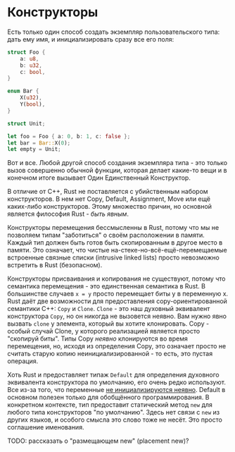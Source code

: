 # Конструкторы

Есть только один способ создать экземпляр пользовательского типа: дать ему имя, и инициализировать сразу все его поля:

```rust
struct Foo {
    a: u8,
    b: u32,
    c: bool,
}

enum Bar {
    X(u32),
    Y(bool),
}

struct Unit;

let foo = Foo { a: 0, b: 1, c: false };
let bar = Bar::X(0);
let empty = Unit;
```

Вот и все. Любой другой способ создания экземпляра типа - это только вызов  совершенно обычной функции, которая делает какие-то вещи и в конечном итоге вызывает Один Единственный Конструктор.

В отличие от C++, Rust не поставляется с убийственным набором конструкторов. В нем нет Copy, Default, Assignment, Move или ещё каких-либо конструкторов. Этому множество причин, но основной является философия Rust - *быть явным*.

Конструкторы перемещения бессмысленны в Rust, потому что мы не позволяем типам "заботиться" о своём расположении в памяти. Каждый тип должен быть готов быть скопированным в другое место в памяти. Это означает, что чистые на-стеке-но-всё-ещё-перемещаемые встроенные связные списки (intrusive linked lists) просто невозможно встретить в Rust (безопасном).

Конструкторы присваивания и копирования не существуют, потому что семантика перемещения - это единственная семантика в Rust. В большинстве случаев `x = y` просто перемещает биты y в переменную x. Rust даёт две возможности для предоставления copy-ориентированной семантики C++: `Copy` и `Clone`. `Clone` - это наш духовный эквивалент конструктора `Copy`, но он никогда не вызовется неявно. Вам нужно явно вызвать `clone` у элемента, который вы хотите клонировать. Copy - особый случай Clone, у которого реализацией является просто "скопируй биты". Типы Copy *неявно* клонируются во время перемещения, но, исходя из определения Copy, это означает просто не считать старую копию неинициализированной - то есть, это пустая операция.

Хоть Rust и предоставляет типаж `Default` для определения духовного эквивалента конструктора по умолчанию, его очень редко используют. Все из-за того, что переменные [не инициализируются неявно]. Default в основном полезен только для обобщённого программирования. В конкретном контексте, тип предоставит статический метод `new` для любого типа конструкторов "по умолчанию". Здесь нет связи с `new` из других языков, и особого смысла это слово тоже не несёт. Это просто соглашение именования.

TODO: рассказать о "размещающем new" (placement new)?


[не инициализируются неявно]: uninitialized.html